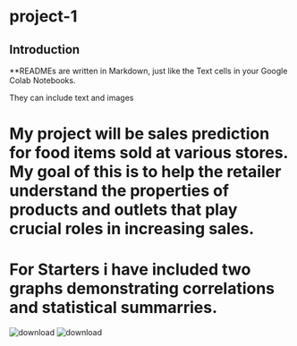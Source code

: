 # project-1

## Introduction

**READMEs are written in Markdown, just like the Text cells in your Google Colab Notebooks.

They can include text and images

# My project will be sales prediction for food items sold at various stores. My goal of this is to help the retailer understand the properties of products and outlets that play crucial roles in increasing sales.

# For Starters i have included two graphs demonstrating correlations and statistical summarries.


![download](https://github.com/brittanymlassiter/brittanymlassiter/assets/141593737/ce585a90-bb4e-4e3a-9067-dc0f51dd39be)
![download](https://github.com/brittanymlassiter/brittanymlassiter/assets/141593737/88f85407-4504-4df5-bc58-68aef2945563)
